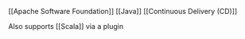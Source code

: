 [[Apache Software Foundation]]
[[Java]]
[[Continuous Delivery (CD)]]

Also supports [[Scala]] via a plugin